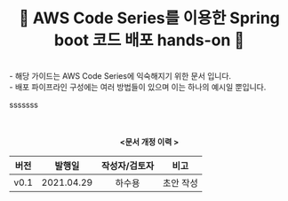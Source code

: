 <center>

# 🌟 AWS Code Series를 이용한 Spring boot 코드 배포 hands-on 🌟

</center>

<br>
- 해당 가이드는 AWS Code Series에 익숙해지기 위한 문서 입니다.
<br>
- 배포 파이프라인 구성에는 여러 방법들이 있으며 이는 하나의 예시일 뿐입니다. 

sssssss
<br>
<br>
<br>


<center> 

**<문서 개정 이력 >**

</center>

<center>

|버전|발행일|작성자/검토자|비고|
|:--:|:--:|:--:|:--:|
|v0.1|2021.04.29|하수용|초안 작성|
</center>

<br>
<br>
<br>
